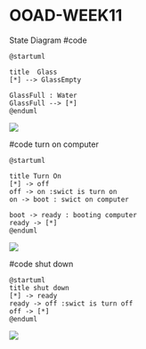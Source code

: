 # OOAD-WEEK11
State Diagram
#code 
```
@startuml

title  Glass 
[*] --> GlassEmpty

GlassFull : Water
GlassFull --> [*]
@enduml
```
![](http://www.plantuml.com/plantuml/img/SoWkIImgAStDuU8goIp9ILLGSCz9B2vMu8hMYbNGrRM3S5rp2qegkRWGR0MOZ5jfJWuNdALWfH2UM99QX2G2CWDe5XSNbqDgNWhG8W00)

#code turn on computer
```
@startuml

title Turn On
[*] -> off
off -> on :swict is turn on
on -> boot : swict on computer

boot -> ready : booting computer
ready -> [*]
@enduml
```

![](http://www.plantuml.com/plantuml/img/HOun2eH034NxdEBNWXUmMBp1DdPYuUgu36Yop6HOlBrVBIm2oNyFyjliO_AohI8UVGteIbAyLVfgGFs2BOjmhbNHv7-S7373JyrK619zp1mDRifeikrNF2Iv08KKndcdSTvHluzm0nhy9stGcLKE)

#code shut down
```
@startuml
title shut down
[*] -> ready
ready -> off :swict is turn off
off -> [*]
@enduml
```
![](http://www.plantuml.com/plantuml/img/SoWkIImgAStDuU8goIp9ILKepYWjKKZ9By_ZYjQALT2rKoXAJKofv0AJ86v-Mfg2LN5vPdA9GcQnGabfKHv8Y0ia39G5wk5oICrB0He80000)

